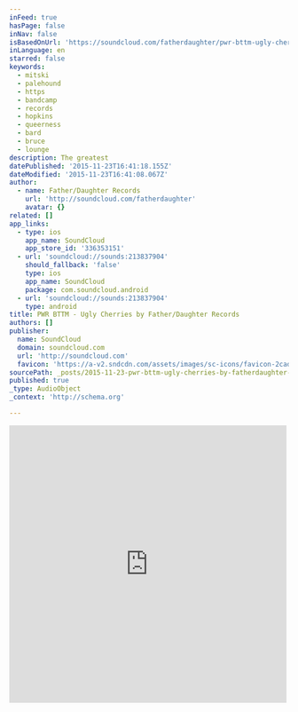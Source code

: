 ```yaml
---
inFeed: true
hasPage: false
inNav: false
isBasedOnUrl: 'https://soundcloud.com/fatherdaughter/pwr-bttm-ugly-cherries'
inLanguage: en
starred: false
keywords:
  - mitski
  - palehound
  - https
  - bandcamp
  - records
  - hopkins
  - queerness
  - bard
  - bruce
  - lounge
description: The greatest
datePublished: '2015-11-23T16:41:18.155Z'
dateModified: '2015-11-23T16:41:08.067Z'
author:
  - name: Father/Daughter Records
    url: 'http://soundcloud.com/fatherdaughter'
    avatar: {}
related: []
app_links:
  - type: ios
    app_name: SoundCloud
    app_store_id: '336353151'
  - url: 'soundcloud://sounds:213837904'
    should_fallback: 'false'
    type: ios
    app_name: SoundCloud
    package: com.soundcloud.android
  - url: 'soundcloud://sounds:213837904'
    type: android
title: PWR BTTM - Ugly Cherries by Father/Daughter Records
authors: []
publisher:
  name: SoundCloud
  domain: soundcloud.com
  url: 'http://soundcloud.com'
  favicon: 'https://a-v2.sndcdn.com/assets/images/sc-icons/favicon-2cadd14b.ico'
sourcePath: _posts/2015-11-23-pwr-bttm-ugly-cherries-by-fatherdaughter-records.md
published: true
_type: AudioObject
_context: 'http://schema.org'

---
```

<iframe src="https://cdn.embedly.com/widgets/media.html?src=https%3A%2F%2Fw.soundcloud.com%2Fplayer%2F%3Fvisual%3Dtrue%26url%3Dhttp%253A%252F%252Fapi.soundcloud.com%252Ftracks%252F213837904%26show_artwork%3Dtrue&amp;url=https%3A%2F%2Fsoundcloud.com%2Ffatherdaughter%2Fpwr-bttm-ugly-cherries&amp;image=http%3A%2F%2Fi1.sndcdn.com%2Fartworks-000122629051-ndzddv-t500x500.jpg&amp;key=b7d04c9b404c499eba89ee7072e1c4f7&amp;type=text%2Fhtml&amp;schema=soundcloud" width="500" height="500" scrolling="no" frameborder="0" allowfullscreen="allowfullscreen" style=""></iframe>